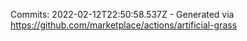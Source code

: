 Commits: 2022-02-12T22:50:58.537Z - Generated via https://github.com/marketplace/actions/artificial-grass
<br>
